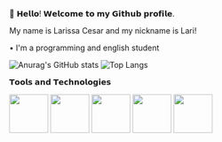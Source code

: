 👋 𝗛𝗲𝗹𝗹𝗼! 𝗪𝗲𝗹𝗰𝗼𝗺𝗲 𝘁𝗼 𝗺𝘆 𝗚𝗶𝘁𝗵𝘂𝗯 𝗽𝗿𝗼𝗳𝗶𝗹𝗲.

My name is Larissa Cesar and my nickname is Lari!

• I'm a programming and english student


![Anurag's GitHub stats](https://github-readme-stats.vercel.app/api?username=lARISSACesar1&show_icons=true&theme=dark)
![Top Langs](https://github-readme-stats.vercel.app/api/top-langs/?username=LarissaCesar1&layout=compact)


𝗧𝗼𝗼𝗹𝘀 𝗮𝗻𝗱 𝗧𝗲𝗰𝗵𝗻𝗼𝗹𝗼𝗴𝗶𝗲𝘀
  
<img src="https://cdn.jsdelivr.net/gh/devicons/devicon/icons/css3/css3-original.svg" height = "70" /> <img src="https://cdn.jsdelivr.net/gh/devicons/devicon/icons/git/git-original.svg" height = "70" /> <img src="https://cdn.jsdelivr.net/gh/devicons/devicon/icons/html5/html5-original.svg" height = "70"  /> <img src="https://cdn.jsdelivr.net/gh/devicons/devicon/icons/javascript/javascript-original.svg" height = "70"/> <img src="https://cdn.jsdelivr.net/gh/devicons/devicon/icons/nodejs/nodejs-original.svg" height = "70" />
  

